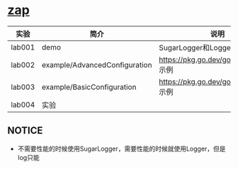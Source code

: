 # [zap](https://github.com/uber-go/zap)

|实验|简介|说明|
|---|---|---|
|lab001|demo|SugarLogger和Logger |
|lab002|example/AdvancedConfiguration|https://pkg.go.dev/go.uber.org/zap 示例 |
|lab003|example/BasicConfiguration|https://pkg.go.dev/go.uber.org/zap 示例  |
|lab004|实验| |

## NOTICE
 - 不需要性能的时候使用SugarLogger，需要性能的时候就使用Logger，但是log只能
